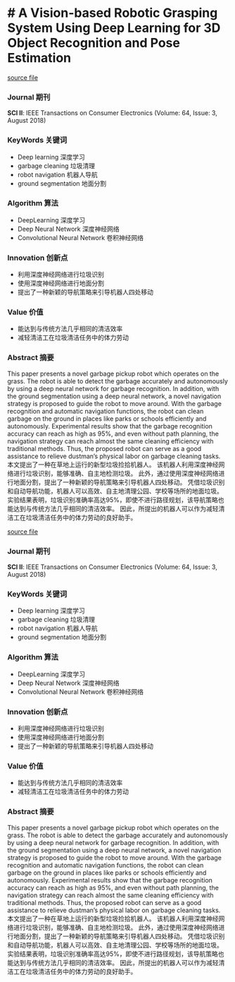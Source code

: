 # # A Vision-based Robotic Grasping System Using Deep Learning for 3D Object Recognition and Pose Estimation

[source file](./CNN-2018.7-GarbageCleaning.pdf)

### Journal 期刊
**SCI II**: IEEE Transactions on Consumer Electronics (Volume: 64, Issue: 3, August 2018)

### KeyWords 关键词
- Deep learning 深度学习
- garbage cleaning 垃圾清理
- robot navigation 机器人导航
- ground segmentation 地面分割

### Algorithm 算法
- DeepLearning 深度学习
- Deep Neural Network 深度神经网络
- Convolutional Neural Network 卷积神经网络

### Innovation 创新点

- 利用深度神经网络进行垃圾识别
- 使用深度神经网络进行地面分割
- 提出了一种新颖的导航策略来引导机器人四处移动

### Value 价值

- 能达到与传统方法几乎相同的清洁效率
- 减轻清洁工在垃圾清洁任务中的体力劳动

### Abstract 摘要

This paper presents a novel garbage pickup robot which operates on the grass. The robot is able to detect the garbage accurately and autonomously by using a deep neural network for garbage recognition. In addition, with the ground segmentation using a deep neural network, a novel navigation strategy is proposed to guide the robot to move around. With the garbage recognition and automatic navigation functions, the robot can clean garbage on the ground in places like parks or schools efficiently and autonomously. Experimental results show that the garbage recognition accuracy can reach as high as 95%, and even without path planning, the navigation strategy can reach almost the same cleaning efficiency with traditional methods. Thus, the proposed robot can serve as a good assistance to relieve dustman’s physical labor on garbage cleaning tasks.  
本文提出了一种在草地上运行的新型垃圾捡拾机器人。 该机器人利用深度神经网络进行垃圾识别，能够准确、自主地检测垃圾。 此外，通过使用深度神经网络进行地面分割，提出了一种新颖的导航策略来引导机器人四处移动。 凭借垃圾识别和自动导航功能，机器人可以高效、自主地清理公园、学校等场所的地面垃圾。 实验结果表明，垃圾识别准确率高达95%，即使不进行路径规划，该导航策略也能达到与传统方法几乎相同的清洁效率。 因此，所提出的机器人可以作为减轻清洁工在垃圾清洁任务中的体力劳动的良好助手。

[source file](./CNN-2018.7-GarbageCleaning.pdf)

### Journal 期刊
**SCI II**: IEEE Transactions on Consumer Electronics (Volume: 64, Issue: 3, August 2018)

### KeyWords 关键词
- Deep learning 深度学习
- garbage cleaning 垃圾清理
- robot navigation 机器人导航
- ground segmentation 地面分割

### Algorithm 算法
- DeepLearning 深度学习
- Deep Neural Network 深度神经网络
- Convolutional Neural Network 卷积神经网络

### Innovation 创新点

- 利用深度神经网络进行垃圾识别
- 使用深度神经网络进行地面分割
- 提出了一种新颖的导航策略来引导机器人四处移动

### Value 价值

- 能达到与传统方法几乎相同的清洁效率
- 减轻清洁工在垃圾清洁任务中的体力劳动

### Abstract 摘要

This paper presents a novel garbage pickup robot which operates on the grass. The robot is able to detect the garbage accurately and autonomously by using a deep neural network for garbage recognition. In addition, with the ground segmentation using a deep neural network, a novel navigation strategy is proposed to guide the robot to move around. With the garbage recognition and automatic navigation functions, the robot can clean garbage on the ground in places like parks or schools efficiently and autonomously. Experimental results show that the garbage recognition accuracy can reach as high as 95%, and even without path planning, the navigation strategy can reach almost the same cleaning efficiency with traditional methods. Thus, the proposed robot can serve as a good assistance to relieve dustman’s physical labor on garbage cleaning tasks.  
本文提出了一种在草地上运行的新型垃圾捡拾机器人。 该机器人利用深度神经网络进行垃圾识别，能够准确、自主地检测垃圾。 此外，通过使用深度神经网络进行地面分割，提出了一种新颖的导航策略来引导机器人四处移动。 凭借垃圾识别和自动导航功能，机器人可以高效、自主地清理公园、学校等场所的地面垃圾。 实验结果表明，垃圾识别准确率高达95%，即使不进行路径规划，该导航策略也能达到与传统方法几乎相同的清洁效率。 因此，所提出的机器人可以作为减轻清洁工在垃圾清洁任务中的体力劳动的良好助手。
